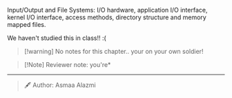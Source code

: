 Input/Output and File Systems: I/O hardware, application I/O interface, kernel I/O interface, access methods, directory structure and memory mapped files.

We haven't studied this in class!! :(


> [!warning] No notes for this chapter.. your on your own soldier!

> [!Note] Reviewer note:
> you're*
---
> 🖋️ Author: Asmaa Alazmi
